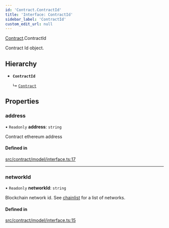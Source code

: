```yaml
---
id: 'Contract.ContractId'
title: 'Interface: ContractId'
sidebar_label: 'ContractId'
custom_edit_url: null
---
```


[Contract](../namespaces/Contract.md).ContractId

Contract Id object.

## Hierarchy

-   **`ContractId`**

    ↳ [`Contract`](Contract.Contract-1.md)

## Properties

### address

• `Readonly` **address**: `string`

Contract ethereum address

#### Defined in

[src/contract/model/interface.ts:17](https://github.com/leovigna/web3-redux/blob/cff01f0/src/contract/model/interface.ts#L17)

---

### networkId

• `Readonly` **networkId**: `string`

Blockchain network id.
See [chainlist](https://chainlist.org/) for a list of networks.

#### Defined in

[src/contract/model/interface.ts:15](https://github.com/leovigna/web3-redux/blob/cff01f0/src/contract/model/interface.ts#L15)
